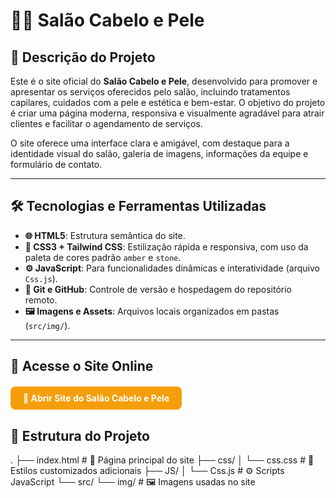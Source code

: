 # 💇‍♀️ Salão Cabelo e Pele

## 📄 Descrição do Projeto
Este é o site oficial do **Salão Cabelo e Pele**, desenvolvido para promover e apresentar os serviços oferecidos pelo salão, incluindo tratamentos capilares, cuidados com a pele e estética e bem-estar. O objetivo do projeto é criar uma página moderna, responsiva e visualmente agradável para atrair clientes e facilitar o agendamento de serviços.

O site oferece uma interface clara e amigável, com destaque para a identidade visual do salão, galeria de imagens, informações da equipe e formulário de contato.

---

## 🛠️ Tecnologias e Ferramentas Utilizadas

- **🌐 HTML5**: Estrutura semântica do site.
- **🎨 CSS3 + Tailwind CSS**: Estilização rápida e responsiva, com uso da paleta de cores padrão `amber` e `stone`.
- **⚙️ JavaScript**: Para funcionalidades dinâmicas e interatividade (arquivo `Css.js`).
- **🐙 Git e GitHub**: Controle de versão e hospedagem do repositório remoto.
- **🖼️ Imagens e Assets**: Arquivos locais organizados em pastas (`src/img/`).

---

## 🔗 Acesse o Site Online

<div style="margin-top: 20px; margin-bottom: 20px;">
  <a href="https://joneidson.github.io/Sal-o-cabelo-e-pele/" target="_blank" 
     style="
       background-color: #f59e0b; /* amber-500 do Tailwind */
       color: white; 
       padding: 10px 20px; 
       border-radius: 8px; 
       text-decoration: none; 
       font-weight: bold;
       display: inline-block;
       transition: background-color 0.3s ease;
     "
     onmouseover="this.style.backgroundColor='#b45309'"
     onmouseout="this.style.backgroundColor='#f59e0b'">
    🚀 Abrir Site do Salão Cabelo e Pele
  </a>
</div>


## 📁 Estrutura do Projeto

.
├── index.html # 📄 Página principal do site
├── css/
│ └── css.css # 🎨 Estilos customizados adicionais
├── JS/
│ └── Css.js # ⚙️ Scripts JavaScript
└── src/
└── img/ # 🖼️ Imagens usadas no site
